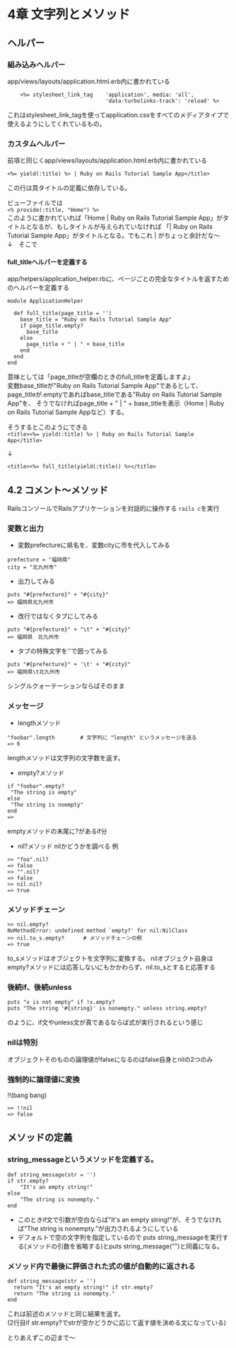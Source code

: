 # 4章 文字列とメソッド
## ヘルパー
### 組み込みヘルパー
app/views/layouts/application.html.erb内に書かれている
```
    <%= stylesheet_link_tag    'application', media: 'all',
                               'data-turbolinks-track': 'reload' %>
```
これはstylesheet_link_tagを使ってapplication.cssをすべてのメディアタイプで使えるようにしてくれているもの。  
### カスタムヘルパー
前項と同じくapp/views/layouts/application.html.erb内に書かれている
```
<%= yield(:title) %> | Ruby on Rails Tutorial Sample App</title>
```
この行は頁タイトルの定義に依存している。  

ビューファイルでは  
```<% provide(:title, "Home") %>```  
このように書かれていれば「Home | Ruby on Rails Tutorial Sample App」がタイトルとなるが、もしタイトルが与えられていなければ
  「| Ruby on Rails Tutorial Sample App」がタイトルとなる。でもこれ | がちょっと余計だな～  
  ↓　そこで

#### full_titleヘルパーを定義する
app/helpers/application_helper.rbに、ページごとの完全なタイトルを返すためのヘルパーを定義する

```
module ApplicationHelper

  def full_title(page_title = '')
    base_title = "Ruby on Rails Tutorial Sample App"
    if page_title.empty?
      base_title
    else
      page_title + " | " + base_title
    end
  end
end
```
意味としては「page_titleが空欄のときのfull_titleを定義しますよ」  
変数base_titleが"Ruby on Rails Tutorial Sample App"であるとして、  
page_titleが.emptyであればbase_titleである"Ruby on Rails Tutorial Sample App"を、 
そうでなければpage_title + " | " + base_titleを表示（Home | Ruby on Rails Tutorial Sample Appなど）する。  

そうするとこのようにできる  
```<title><%= yield(:title) %> | Ruby on Rails Tutorial Sample App</title>```

↓

```<title><%= full_title(yield(:title)) %></title>```

## 4.2 コメント～メソッド
RailsコンソールでRailsアプリケーションを対話的に操作する
```rails c```を実行  

### 変数と出力
- 変数prefectureに県名を、変数cityに市を代入してみる
```
prefecture = "福岡県"
city = "北九州市"
```
- 出力してみる
```
puts "#{prefecture}" + "#{city}"
=> 福岡県北九州市
```
- 改行ではなくタブにしてみる
```
puts "#{prefecture}" + "\t" + "#{city}"
=> 福岡県　北九州市
```
- タブの特殊文字を''で囲ってみる
```
puts "#{prefecture}" + '\t' + "#{city}"
=> 福岡県\t北九州市
```
シングルクォーテーションならばそのまま

### メッセージ
- lengthメソッド
```
"foobar".length        # 文字列に "length" というメッセージを送る
=> 6
```
lengthメソッドは文字列の文字数を返す。

- empty?メソッド
```
if "foobar".empty?
 "The string is empty"
else
 "The string is noempty"
end
=> 
```
emptyメソッドの末尾に?があるif分

- nil?メソッド
nilかどうかを調べる
例
```
>> "foo".nil?
=> false
>> "".nil?
=> false
>> nil.nil?
=> true
```

### メソッドチェーン
```
>> nil.empty?
NoMethodError: undefined method `empty?' for nil:NilClass
>> nil.to_s.empty?      # メソッドチェーンの例
=> true
```

to_sメソッドはオブジェクトを文字列に変換する。
nilオブジェクト自身はempty?メソッドには応答しないにもかかわらず、nil.to_sとすると応答する


### 後続if、後続unless
```
puts "x is not empty" if !x.empty?
puts "The string '#{string}' is nonempty." unless string.empty?
```
のように、if文やunless文が真であるならば式が実行されるという感じ

### nilは特別
オブジェクトそのものの論理値がfalseになるのはfalse自身とnilの2つのみ

### 強制的に論理値に変換
!!(bang bang)
```
>> !!nil
=> false
```


## メソッドの定義
### string_messageというメソッドを定義する。
```
def string_message(str = '')
if str.empty?
    "It's an empty string!"
else
    "The string is nonempty."
end
```  

- このときif文で引数が空白ならば"It's an empty string!"が、そうでなければ"The string is nonempty."が出力されるようにしている
- デフォルトで空の文字列を指定しているので
puts string_messageを実行する(メソッドの引数を省略する)とputs string_message("")と同義になる。

### メソッド内で最後に評価された式の値が自動的に返される
```
def string_message(str = '')
  return "It's an empty string!" if str.empty?
  return "The string is nonempty."
end
```
これは前述のメソッドと同じ結果を返す。  
(2行目if str.empty?でstrが空かどうかに応じて返す値を決める文になっている)  

とりあえずこの辺まで～

